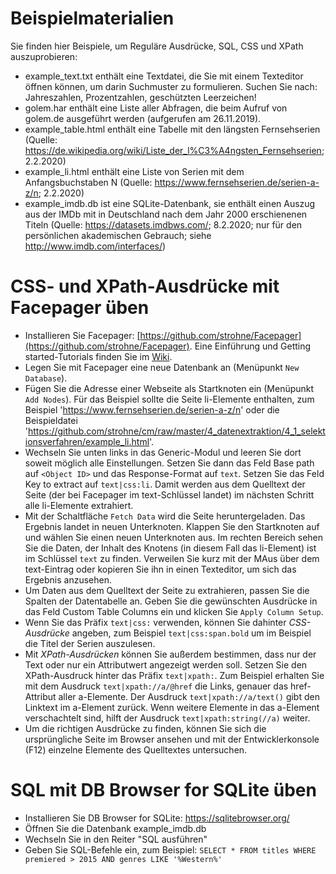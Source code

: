 # Beispielmaterialien

Sie finden hier Beispiele, um Reguläre Ausdrücke, SQL, CSS und XPath auszuprobieren:
- example_text.txt enthält eine Textdatei, die Sie mit einem Texteditor öffnen können, um darin Suchmuster zu formulieren. Suchen Sie nach: Jahreszahlen, Prozentzahlen, geschützten Leerzeichen!
- golem.har enthält eine Liste aller Abfragen, die beim Aufruf von golem.de ausgeführt werden (aufgerufen am 26.11.2019).
- example_table.html enthält eine Tabelle mit den längsten Fernsehserien (Quelle: https://de.wikipedia.org/wiki/Liste_der_l%C3%A4ngsten_Fernsehserien; 2.2.2020) 
- example_li.html enthält eine Liste von Serien mit dem Anfangsbuchstaben N (Quelle: https://www.fernsehserien.de/serien-a-z/n; 2.2.2020)  
- example_imdb.db ist eine SQLite-Datenbank, sie enthält einen Auszug aus der IMDb mit in Deutschland nach dem Jahr 2000 erschienenen Titeln (Quelle: https://datasets.imdbws.com/; 8.2.2020; nur für den persönlichen akademischen Gebrauch; siehe http://www.imdb.com/interfaces/)  


# CSS- und XPath-Ausdrücke mit Facepager üben

- Installieren Sie Facepager: [https://github.com/strohne/Facepager](https://github.com/strohne/Facepager). Eine Einführung und Getting started-Tutorials finden Sie im [Wiki](https://github.com/strohne/Facepager/wiki).
- Legen Sie mit Facepager eine neue Datenbank an (Menüpunkt `New Database`).
- Fügen Sie die Adresse einer Webseite als Startknoten ein (Menüpunkt `Add Nodes`). Für das Beispiel sollte die Seite li-Elemente enthalten, zum Beispiel 'https://www.fernsehserien.de/serien-a-z/n' oder die Beispieldatei 'https://github.com/strohne/cm/raw/master/4_datenextraktion/4_1_selektionsverfahren/example_li.html'.
- Wechseln Sie unten links in das Generic-Modul und leeren Sie dort soweit möglich alle Einstellungen. Setzen Sie dann das Feld Base path auf `<Object ID>` und das Response-Format auf `text`. Setzen Sie das Feld Key to extract auf `text|css:li`. Damit werden aus dem Quelltext der Seite (der bei Facepager im text-Schlüssel landet) im nächsten Schritt alle li-Elemente extrahiert. 
- Mit der Schaltfläche `Fetch Data` wird die Seite heruntergeladen. Das Ergebnis landet in neuen Unterknoten. Klappen Sie den Startknoten auf und  wählen Sie einen neuen Unterknoten aus. Im rechten Bereich sehen Sie die Daten, der Inhalt des Knotens (in diesem Fall das li-Element) ist im Schlüssel `text` zu finden. Verweilen Sie kurz mit der MAus über dem text-Eintrag oder kopieren Sie ihn in einen Texteditor, um sich das Ergebnis anzusehen.
- Um Daten aus dem Quelltext der Seite zu extrahieren, passen Sie die Spalten der Datentabelle an. Geben Sie die gewünschten Ausdrücke in das Feld Custom Table Columns ein und klicken Sie `Apply Column Setup`.
- Wenn Sie das Präfix `text|css:` verwenden, können Sie dahinter *CSS-Ausdrücke* angeben, zum Beispiel `text|css:span.bold` um im Beispiel die Titel der Serien auszulesen. 
- Mit *XPath-Ausdrücken* können Sie außerdem bestimmen, dass nur der Text oder nur ein Attributwert angezeigt werden soll. Setzen Sie den XPath-Ausdruck hinter das Präfix `text|xpath:`. Zum Beispiel erhalten Sie mit dem Ausdruck `text|xpath://a/@href` die Links, genauer das href-Attribut aller a-Elemente. Der Ausdruck `text|xpath://a/text()` gibt den Linktext im a-Element zurück. Wenn weitere Elemente in das a-Element verschachtelt sind, hilft der Ausdruck `text|xpath:string(//a)` weiter.
- Um die richtigen Ausdrücke zu finden, können Sie sich die ursprüngliche Seite im Browser ansehen und mit der Entwicklerkonsole (F12) einzelne Elemente des Quelltextes untersuchen.

# SQL  mit DB Browser for SQLite üben
- Installieren Sie DB Browser for SQLite: https://sqlitebrowser.org/
- Öffnen Sie die Datenbank example_imdb.db
- Wechseln Sie in den Reiter "SQL ausführen"
- Geben Sie SQL-Befehle ein, zum Beispiel: `SELECT * FROM titles WHERE premiered > 2015 AND genres LIKE '%Western%'`
